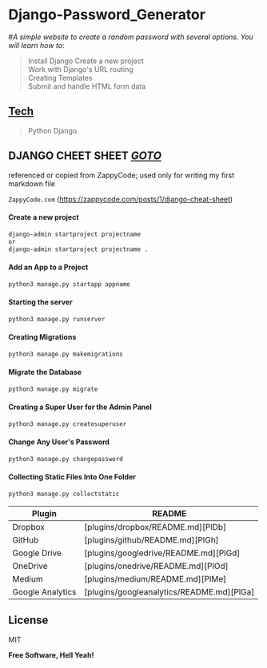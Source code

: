 # Django-Password_Generator
#_A simple website to create a random password with several options. You will learn how to_:
> Install Django
> Create a new project  
> Work with Django's URL routing  
> Creating Templates  
> Submit and handle HTML form data


## [Tech][dill]
> Python
> Django

## DJANGO CHEET SHEET *[GOTO][df1]*

referenced or copied from ZappyCode; used only for writing my first markdown file

`ZappyCode.com` (https://zappycode.com/posts/1/django-cheat-sheet)

[//]:[![N|Solid](https://cldup.com/dTxpPi9lDf.thumb.png)](https://abc.com)

#### Create a new project
```sh
django-admin startproject projectname
or 
django-admin startproject projectname .
```
#### Add an App to a Project
```sh
python3 manage.py startapp appname
```
#### Starting the server
```sh
python3 manage.py runserver
```
#### Creating Migrations
```sh
python3 manage.py makemigrations
```
#### Migrate the Database
```sh
python3 manage.py migrate
```
#### Creating a Super User for the Admin Panel
```sh
python3 manage.py createsuperuser
```
#### Change Any User's Password
```sh
python3 manage.py changepassword
```
#### Collecting Static Files Into One Folder
```sh
python3 manage.py collectstatic
```

[//]: # (Data for table)

| Plugin | README |
| ------ | ------ |
| Dropbox | [plugins/dropbox/README.md][PlDb] |
| GitHub | [plugins/github/README.md][PlGh] |
| Google Drive | [plugins/googledrive/README.md][PlGd] |
| OneDrive | [plugins/onedrive/README.md][PlOd] |
| Medium | [plugins/medium/README.md][PlMe] |
| Google Analytics | [plugins/googleanalytics/README.md][PlGa] |

## License
MIT

**Free Software, Hell Yeah!**

[//]: # (saurabh)
[git-repo-url]: <https://github.com/joemccann/dillinger.git>
[john gruber]: <http://daringfireball.net>
[markdown-it]: <https://github.com/markdown-it/markdown-it>
[node.js]: <http://nodejs.org>
[Twitter Bootstrap]: <http://twitter.github.com/bootstrap/>
[jQuery]: <http://jquery.com>
[express]: <http://expressjs.com>
[AngularJS]: <http://angularjs.org>
[Gulp]: <http://gulpjs.com>
[df1]: <https://github.com/SaurabhWorkSpace/Django-Password_Generator/tree/main>
[dill]: <https://nowhere.com>

